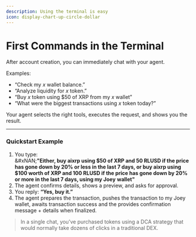 ```yaml
---
description: Using the terminal is easy
icon: display-chart-up-circle-dollar
---
```


# First Commands in the Terminal

After account creation, you can immediately chat with your agent.

Examples:

* “Check my _x_ wallet balance.”
* “Analyze liquidity for _x_ token.”
* “Buy _x_ token using $50 of XRP from my _x_ wallet”
* “What were the biggest transactions using _x_ token today?”

Your agent selects the right tools, executes the request, and shows you the result.

***

### **Quickstart Example**

1. You type:\
   &#xNAN;**"Either, buy aixrp using $50 of XRP and 50 RLUSD if the price has gone down by 20% or less in the last 7 days, or buy aixrp using $100 worth of XRP and 100 RLUSD if the price has gone down by 20% or more in the last 7 days, using my Joey** **wallet"**
2. The agent confirms details, shows a preview, and asks for approval.
3. You reply: **“Yes, buy it.”**
4. The agent prepares the transaction, pushes the transaction to my Joey wallet, awaits transaction success and the provides confirmation message + details when finalized.

> In a single chat, you’ve purchased tokens using a DCA strategy that would normally take dozens of clicks in a traditional DEX.
